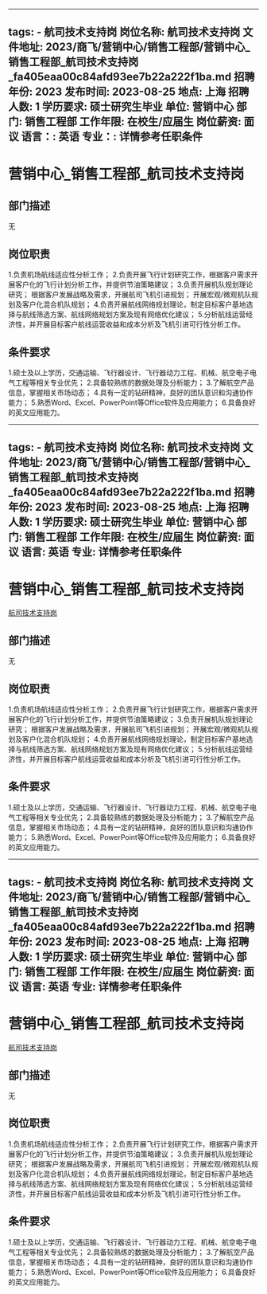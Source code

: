 
---
tags:
    - 航司技术支持岗
岗位名称: 航司技术支持岗
文件地址: 2023/商飞/营销中心/销售工程部/营销中心_销售工程部_航司技术支持岗_fa405eaa00c84afd93ee7b22a222f1ba.md
招聘年份: 2023
发布时间: 2023-08-25
地点: 上海
招聘人数: 1
学历要求: 硕士研究生毕业
单位: 营销中心
部门: 销售工程部
工作年限: 在校生/应届生
岗位薪资: 面议
语言：: 英语
专业：: 详情参考任职条件
---

# 营销中心_销售工程部_航司技术支持岗

## 部门描述

无

## 岗位职责

1.负责机场航线适应性分析工作；
 2.负责开展飞行计划研究工作，根据客户需求开展客户化的飞行计划分析工作，并提供节油策略建议；
 3.负责开展机队规划理论研究；
根据客户发展战略及需求，开展航司飞机引进规划；
开展宏观/微观机队规划及客户化混合机队规划；
 4.负责开展航线网络规划理论，制定目标客户基地选择与航线筛选方案、航线网络规划方案及现有网络优化建议；
 5.分析航线运营经济性，并开展目标客户航线运营收益和成本分析及飞机引进可行性分析工作。

 ## 条件要求

1.硕士及以上学历，交通运输、飞行器设计、飞行器动力工程、机械、航空电子电气工程等相关专业优先；
 2.具备较熟练的数据处理及分析能力；
 3.了解航空产品信息，掌握相关市场动态；
 4.具有一定的钻研精神，良好的团队意识和沟通协作能力；
 5.熟悉Word、Excel、PowerPoint等Office软件及应用能力；
 6.具备良好的英文应用能力。

---
tags:
    - 航司技术支持岗
岗位名称: 航司技术支持岗
文件地址: 2023/商飞/营销中心/销售工程部/营销中心_销售工程部_航司技术支持岗_fa405eaa00c84afd93ee7b22a222f1ba.md
招聘年份: 2023
发布时间: 2023-08-25
地点: 上海
招聘人数: 1
学历要求: 硕士研究生毕业
单位: 营销中心
部门: 销售工程部
工作年限: 在校生/应届生
岗位薪资: 面议
语言: 英语
专业: 详情参考任职条件
---

# 营销中心_销售工程部_航司技术支持岗

[航司技术支持岗](http://zhaopin.comac.cc/zp/ct/out/position/positionDetail?planid=fa405eaa00c84afd93ee7b22a222f1ba)

## 部门描述

无

## 岗位职责

1.负责机场航线适应性分析工作；
 2.负责开展飞行计划研究工作，根据客户需求开展客户化的飞行计划分析工作，并提供节油策略建议；
 3.负责开展机队规划理论研究；
根据客户发展战略及需求，开展航司飞机引进规划；
开展宏观/微观机队规划及客户化混合机队规划；
 4.负责开展航线网络规划理论，制定目标客户基地选择与航线筛选方案、航线网络规划方案及现有网络优化建议；
 5.分析航线运营经济性，并开展目标客户航线运营收益和成本分析及飞机引进可行性分析工作。

 ## 条件要求

1.硕士及以上学历，交通运输、飞行器设计、飞行器动力工程、机械、航空电子电气工程等相关专业优先；
 2.具备较熟练的数据处理及分析能力；
 3.了解航空产品信息，掌握相关市场动态；
 4.具有一定的钻研精神，良好的团队意识和沟通协作能力；
 5.熟悉Word、Excel、PowerPoint等Office软件及应用能力；
 6.具备良好的英文应用能力。

---
tags:
    - 航司技术支持岗
岗位名称: 航司技术支持岗
文件地址: 2023/商飞/营销中心/销售工程部/营销中心_销售工程部_航司技术支持岗_fa405eaa00c84afd93ee7b22a222f1ba.md
招聘年份: 2023
发布时间: 2023-08-25
地点: 上海
招聘人数: 1
学历要求: 硕士研究生毕业
单位: 营销中心
部门: 销售工程部
工作年限: 在校生/应届生
岗位薪资: 面议
语言: 英语
专业: 详情参考任职条件
---

# 营销中心_销售工程部_航司技术支持岗

[航司技术支持岗](http://zhaopin.comac.cc/zp/ct/out/position/positionDetail?planid=fa405eaa00c84afd93ee7b22a222f1ba)


## 部门描述

无

## 岗位职责

1.负责机场航线适应性分析工作；
 2.负责开展飞行计划研究工作，根据客户需求开展客户化的飞行计划分析工作，并提供节油策略建议；
 3.负责开展机队规划理论研究；
根据客户发展战略及需求，开展航司飞机引进规划；
开展宏观/微观机队规划及客户化混合机队规划；
 4.负责开展航线网络规划理论，制定目标客户基地选择与航线筛选方案、航线网络规划方案及现有网络优化建议；
 5.分析航线运营经济性，并开展目标客户航线运营收益和成本分析及飞机引进可行性分析工作。

 ## 条件要求

1.硕士及以上学历，交通运输、飞行器设计、飞行器动力工程、机械、航空电子电气工程等相关专业优先；
 2.具备较熟练的数据处理及分析能力；
 3.了解航空产品信息，掌握相关市场动态；
 4.具有一定的钻研精神，良好的团队意识和沟通协作能力；
 5.熟悉Word、Excel、PowerPoint等Office软件及应用能力；
 6.具备良好的英文应用能力。

